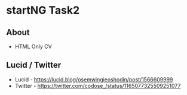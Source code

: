 # startNG Task2

## About

* HTML Only CV

## Lucid / Twitter
* Lucid - https://lucid.blog/osemwingieoshodin/post/1566609999
* Twitter - https://twitter.com/codose_/status/1165077325509251077